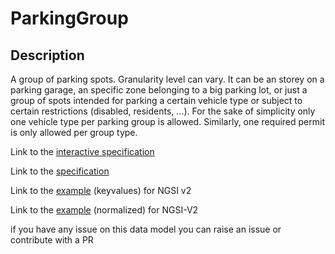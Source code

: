 # ParkingGroup

## Description 

A group of parking spots. Granularity level can vary. It can be an storey on a parking garage, 
an specific zone belonging to a big parking lot, or just a group of spots intended for parking a certain vehicle type or 
subject to certain restrictions (disabled, residents, ...).
For the sake of simplicity only one vehicle type per parking group is allowed. Similarly,
one required permit is only allowed per group type.


Link to the [interactive specification](https://swagger.lab.fiware.org/?url=https://smart-data-models.github.io/dataModel.Parking/ParkingGroup/swagger.yaml)

Link to the [specification](https://smart-data-models.github.io/dataModel.Parking/ParkingGroup/doc/spec.md)

Link to the [example](https://smart-data-models.github.io/dataModel.Parking/ParkingGroup/examples/example.json) (keyvalues) for NGSI v2

Link to the [example](https://smart-data-models.github.io/dataModel.Parking/ParkingGroup/examples/example-normalized.json) (normalized) for NGSI-V2


 if you have any issue on this data model you can raise an issue or contribute with a PR